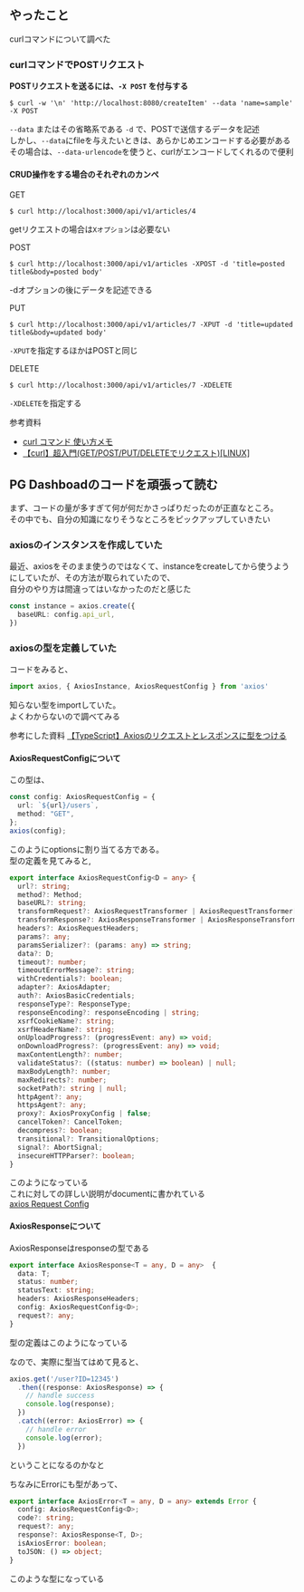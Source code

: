## やったこと
curlコマンドについて調べた  

### curlコマンドでPOSTリクエスト

**POSTリクエストを送るには、`-X POST` を付与する** 

```shell
$ curl -w '\n' 'http://localhost:8080/createItem' --data 'name=sample' -X POST
```
`--data` またはその省略系である `-d` で、POSTで送信するデータを記述  
しかし、`--data`にfileを与えたいときは、あらかじめエンコードする必要がある  
その場合は、`--data-urlencode`を使うと、curlがエンコードしてくれるので便利  

#### CRUD操作をする場合のそれぞれのカンペ
GET
```shell
$ curl http://localhost:3000/api/v1/articles/4
```
getリクエストの場合は`Xオプション`は必要ない  

POST
```shell
$ curl http://localhost:3000/api/v1/articles -XPOST -d 'title=posted title&body=posted body'
```
-dオプションの後にデータを記述できる

PUT
```shell
$ curl http://localhost:3000/api/v1/articles/7 -XPUT -d 'title=updated title&body=updated body'
```
`-XPUT`を指定するほかはPOSTと同じ

DELETE
```shell
$ curl http://localhost:3000/api/v1/articles/7 -XDELETE
```
`-XDELETE`を指定する

参考資料
- [curl コマンド 使い方メモ](https://qiita.com/yasuhiroki/items/a569d3371a66e365316f)
- [【curl】超入門(GET/POST/PUT/DELETEでリクエスト)[LINUX]](https://qiita.com/takuyanin/items/949201e3eb100d4384e1#http%E3%83%A1%E3%82%BD%E3%83%83%E3%83%89)


## PG Dashboadのコードを頑張って読む
まず、コードの量が多すぎて何が何だかさっぱりだったのが正直なところ。  
その中でも、自分の知識になりそうなところをピックアップしていきたい  

### axiosのインスタンスを作成していた
最近、axiosをそのまま使うのではなくて、instanceをcreateしてから使うようにしていたが、その方法が取られていたので、  
自分のやり方は間違ってはいなかったのだと感じた  

```ts
const instance = axios.create({
  baseURL: config.api_url,
})
```

### axiosの型を定義していた
コードをみると、
```ts
import axios, { AxiosInstance, AxiosRequestConfig } from 'axios'
```
知らない型をimportしていた。  
よくわからないので調べてみる  

参考にした資料 [【TypeScript】Axiosのリクエストとレスポンスに型をつける](https://zenn.dev/mkt_engr/articles/axios-req-res-typescript)  

#### AxiosRequestConfigについて
この型は、

```ts
const config: AxiosRequestConfig = {
  url: `${url}/users`,
  method: "GET",
};
axios(config);
```
このようにoptionsに割り当てる方である。  
型の定義を見てみると,  
```ts
export interface AxiosRequestConfig<D = any> {
  url?: string;
  method?: Method;
  baseURL?: string;
  transformRequest?: AxiosRequestTransformer | AxiosRequestTransformer[];
  transformResponse?: AxiosResponseTransformer | AxiosResponseTransformer[];
  headers?: AxiosRequestHeaders;
  params?: any;
  paramsSerializer?: (params: any) => string;
  data?: D;
  timeout?: number;
  timeoutErrorMessage?: string;
  withCredentials?: boolean;
  adapter?: AxiosAdapter;
  auth?: AxiosBasicCredentials;
  responseType?: ResponseType;
  responseEncoding?: responseEncoding | string;
  xsrfCookieName?: string;
  xsrfHeaderName?: string;
  onUploadProgress?: (progressEvent: any) => void;
  onDownloadProgress?: (progressEvent: any) => void;
  maxContentLength?: number;
  validateStatus?: ((status: number) => boolean) | null;
  maxBodyLength?: number;
  maxRedirects?: number;
  socketPath?: string | null;
  httpAgent?: any;
  httpsAgent?: any;
  proxy?: AxiosProxyConfig | false;
  cancelToken?: CancelToken;
  decompress?: boolean;
  transitional?: TransitionalOptions;
  signal?: AbortSignal;
  insecureHTTPParser?: boolean;
}
```
このようになっている  
これに対しての詳しい説明がdocumentに書かれている  
[axios Request Config](https://axios-http.com/docs/req_config)  

#### AxiosResponseについて
AxiosResponseはresponseの型である  
```ts
export interface AxiosResponse<T = any, D = any>  {
  data: T;
  status: number;
  statusText: string;
  headers: AxiosResponseHeaders;
  config: AxiosRequestConfig<D>;
  request?: any;
}
```
型の定義はこのようになっている  

なので、実際に型当てはめて見ると、
```ts
axios.get('/user?ID=12345')
  .then((response: AxiosResponse) => {
    // handle success
    console.log(response);
  })
  .catch((error: AxiosError) => {
    // handle error
    console.log(error);
  })
```
ということになるのかなと  

ちなみにErrorにも型があって、
```ts
export interface AxiosError<T = any, D = any> extends Error {
  config: AxiosRequestConfig<D>;
  code?: string;
  request?: any;
  response?: AxiosResponse<T, D>;
  isAxiosError: boolean;
  toJSON: () => object;
}
```
このような型になっている  

